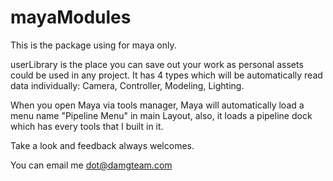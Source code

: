 # mayaModules

This is the package using for maya only.

userLibrary is the place you can save out your work as personal assets could be used in any project. It has 4 types which will be automatically read data individually: Camera, Controller, Modeling, Lighting.

When you open Maya via tools manager, Maya will automatically load a menu name "Pipeline Menu" in main Layout, also, it loads a pipeline dock which has every tools that I built in it.

Take a look and feedback always welcomes.

You can email me dot@damgteam.com